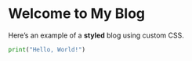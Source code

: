 <link rel="stylesheet" href="style.css">

# Welcome to My Blog

Here’s an example of a **styled** blog using custom CSS.

```python
print("Hello, World!")
